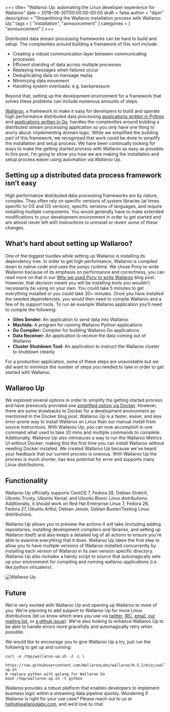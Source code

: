 +++
title= "Wallaroo Up: automating the Linux developer experience for Wallaroo"
date = 2018-08-30T00:00:00-00:00
draft = false
author = "dipin"
description = "Streamlining the Wallaroo installation process with Wallaroo Up."
tags = [
	"installation",
  "announcement"
]
categories = [
  "announcement"
]
+++


Distributed data stream processing frameworks can be hard to build and setup. The complexities around building a framework of this sort include:

- Creating a robust communication layer between communicating processes
- Efficient sharding of data across multiple processes
- Replaying messages when failures occur
- Deduplicating data on message replay
- Minimizing data movement
- Handling system overloads: e.g. backpressure

Beyond that, setting up the development environment for a framework that solves these problems can include numerous amounts of steps.

[Wallaroo](https://github.com/WallarooLabs/wallaroo), a framework to make it easy for developers to build and operate high performance distributed data processing [applications written in Python](https://blog.wallaroolabs.com/2017/10/go-python-go-stream-processing-for-python/) and [applications written in Go](https://blog.wallaroolabs.com/2018/01/go-go-go-stream-processing-for-go/), handles the complexities around building a distributed stream processing application so you only have one thing to worry about: implementing domain logic. While we simplified the building part of this framework, we recognized that work could be done to simplify the installation and setup process. We have been continually looking for ways to make the getting started process with Wallaroo as easy as possible. In this post, I’m going to show you how we are making the installation and setup process easier using automation via Wallaroo Up.

## Setting up a distributed data process framework isn’t easy

High performance distributed data processing frameworks are by nature, complex. They often rely on specific versions of system libraries (at times specific to OS and OS version), specific versions of languages, and require installing multiple components. You would generally have to make extended modifications to your development environment in order to get started and are almost never left with instructions to uninstall or revert some of these changes.

## What’s hard about setting up Wallaroo?

One of the biggest hurdles while setting up Wallaroo is installing its dependency tree. In order to get high performance, Wallaroo is compiled down to native code and uses the ponyc runtime. We chose Pony to write Wallaroo because of its emphasis on performance and correctness, you can read more on that in our [Why we used Pony to write Wallaroo](/2017/10/why-we-used-pony-to-write-wallaroo/) blog post. However, that decision meant you will be installing tools you wouldn’t necessarily be using on your own. You could take 5 minutes to get everything installed or you could take 30+ minutes. Once you have installed the needed dependencies, you would then need to compile Wallaroo and a few of its support tools. To run an example Wallaroo application you’ll need to compile the following:

- **Giles Sender:** An application to send data into Wallaroo
- **Machida:** A program for running Wallaroo Python applications
- **Go Compiler:** Compiler for building Wallaroo Go applications
- **Data Receiver:** An application to receive the data coming out of Wallaroo
- **Cluster Shutdown Tool:** An application to instruct the Wallaroo cluster to shutdown cleanly

For a production application, some of these steps are unavoidable but we did want to minimize the number of steps you needed to take in order to get started with Wallaroo.

## Wallaroo Up

We explored several options in order to simplify the getting started process and have previously provided one [simplified option via Docker](https://blog.wallaroolabs.com/2017/12/simplify-stream-processing-in-python-and-wallaroo-using-docker/). However, there are some drawbacks to Docker for a development environment as mentioned in the Docker blog post. Wallaroo Up is a faster, easier, and less error-prone way to install Wallaroo on Linux than our manual install from source instructions. With Wallaroo Up, you can now accomplish in one command what used to take 20 mins and multiple commands to complete. Additionally, Wallaroo Up also introduces a way to run the Wallaroo Metrics UI without Docker; making this the first time you can install Wallaroo without needing Docker installed. We created Wallaroo Up because we've heard your feedback that our current process is onerous. With Wallaroo Up the process is much shorter, has less potential for error and supports many Linux distributions.

## Functionality

Wallaroo Up officially supports CentOS 7, Fedora 28, Debian Stretch, Ubuntu Trusty, Ubuntu Xenial, and Ubuntu Bionic Linux distributions. Additionally, it should work on Red Hat Enterprise Linux 7, Fedora 26, Fedora 27, Ubuntu Artful, Debian Jessie, Debian Buster/Testing Linux distributions.

Wallaroo Up allows you to preview the actions it will take (including adding repositories, installing development compilers and libraries, and setting up Wallaroo itself) and also keeps a detailed log of all actions to ensure you're able to examine everything that it does. Wallaroo Up takes the first step to allow you to have multiple versions of Wallaroo installed concurrently by installing each version of Wallaroo in its own version specific directory. Wallaroo Up also includes a handy script to source that automagically sets up your environment for compiling and running wallaroo applications (i.e. like python virtualenv).

![Wallaroo Up](/images/post/wallaroo-up/wallaroo-up.png)

## Future

We're very excited with Wallaroo Up and opening up Wallaroo to more of you. We're planning to add support to Wallaroo Up for more Linux distributions (let us know which ones you use via [twitter](https://twitter.com/wallaroolabs), [IRC](https://webchat.freenode.net/?channels=#wallaroo), [email](hello@wallaroolabs.com), [our mailing list](https://groups.io/g/wallaroo), or [a github issue](https://github.com/WallarooLabs/wallaroo/issues/new)). We're also looking to enhance Wallaroo Up to be able to handle errors more gracefully and automagically retry when possible.

We would like to encourage you to give Wallaroo Up a try, just run the following to get up and running:

```
curl -o /tmp/wallaroo-up.sh -J -L \
  https://raw.githubusercontent.com/WallarooLabs/wallaroo/0.5.2/misc/wallaroo-up.sh
# replace python with golang for Wallaroo Go
bash /tmp/wallaroo-up.sh -t python
```

Wallaroo provides a robust platform that enables developers to implement business logic within a streaming data pipeline quickly. Wondering if Wallaroo is right for your use case? Please reach out to us at [hello@wallaroolabs.com](hello@wallaroolabs.com), and we’d love to chat.
